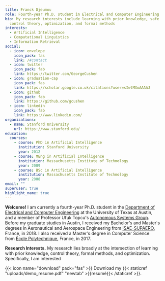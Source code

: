 ```yaml
---
title: Franck Djeumou
role: Fourth-year Ph.D. student in Electrical and Computer Engineering
bio: My research interests include learning with prior knowledge, safe learning,
  control theory, optimization, and formal methods
interests:
  - Artificial Intelligence
  - Computational Linguistics
  - Information Retrieval
social:
  - icon: envelope
    icon_pack: fas
    link: /#contact
  - icon: twitter
    icon_pack: fab
    link: https://twitter.com/GeorgeCushen
  - icon: graduation-cap
    icon_pack: fas
    link: https://scholar.google.co.uk/citations?user=sIwtMXoAAAAJ
  - icon: github
    icon_pack: fab
    link: https://github.com/gcushen
  - icon: linkedin
    icon_pack: fab
    link: https://www.linkedin.com/
organizations:
  - name: Stanford University
    url: https://www.stanford.edu/
education:
  courses:
    - course: PhD in Artificial Intelligence
      institution: Stanford University
      year: 2012
    - course: MEng in Artificial Intelligence
      institution: Massachusetts Institute of Technology
      year: 2009
    - course: BSc in Artificial Intelligence
      institution: Massachusetts Institute of Technology
      year: 2008
email: ""
superuser: true
highlight_name: true
---
```

**Welcome!**  I am currently a fourth-year Ph.D. student in the [Department of Electrical and Computer Engineering](https://www.ece.utexas.edu/) at the University of Texas at Austin, and a member of Professor Ufuk Topcu's [Autonomous Systems Group](https://www.ae.utexas.edu/facultysites/topcu/wiki/index.php/Main_Page). Before my graduate studies in Austin, I received my Bachelor's and Master's degrees in Aeronautical and Aerospace Engineering from [ISAE-SUPAERO](https://www.isae-supaero.fr/), France, in 2018. I also received a Master's degree in Computer Science from [École Polytechnique](https://www.polytechnique.edu/), France, in 2017.

**Research Interests.**  My research lies broadly at the intersection of learning with prior knowledge, control theory, formal methods, and optimization. Specifically, I am interested 

{{< icon name="download" pack="fas" >}} Download my {{< staticref "uploads/demo_resume.pdf" "newtab" >}}resumé{{< /staticref >}}.